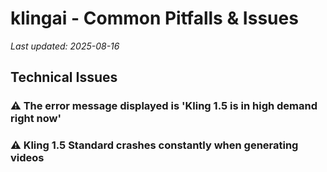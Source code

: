 # klingai - Common Pitfalls & Issues

*Last updated: 2025-08-16*

## Technical Issues

### ⚠️ The error message displayed is 'Kling 1.5 is in high demand right now'

### ⚠️ Kling 1.5 Standard crashes constantly when generating videos

